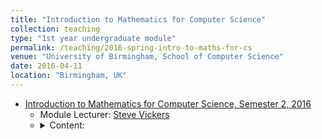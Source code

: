 ```yaml
---	
title: "Introduction to Mathematics for Computer Science"		
collection: teaching		
type: "1st year undergraduate module"		
permalink: /teaching/2016-spring-intro-to-maths-for-cs
venue: "University of Birmingham, School of Computer Science"		
date: 2016-04-11		
location: "Birmingham, UK"		
---	
```

 			
* [Introduction to Mathematics for Computer Science, Semester 2, 2016](https://canvas.bham.ac.uk/courses/15666/pages/intro-maths-cs-2-contents) 		
   * Module Lecturer: [Steve Vickers](http://www.cs.bham.ac.uk/~sjv/) 		
   * <details> 
      <summary>Content: </summary>
      <p>
       <ul> 
        <li> Coordinate geometry: Equations of lines and circles; gradients.
        </li>
        <li> Functions and their graphs: A very vivid way to describe functions and their properties. 
        </li>    
        <li> Functions at large x: This aspect of functions is interesting in its own right, but also important for analysing the efficiency of computer algorithms.
        </li> 
        <li> Differential calculus: Rules for finding gradients. This lies right at the heart of mathematical applications.
        </li> 
        <li> Differential calculus continued.
        </li> 
        <li> Polynomials: Manipulating them, and something about finding their roots.
        </li> 
        <li> Trigonometry: Calculating with angles.
        </li> 
        <li> Complex numbers: What happens if you invent an "imaginary" square root  of -1. The amazing idea that trigonometry is just imaginary exponentiation.
        </li>
        <li> Integration: Finding areas - or the opposite of differentiation.
        </li>
        <li> Simultaneous linear equations: Solving linear equations simultaneously.
        </li> 
       </ul>  
      </p> 
    

     
